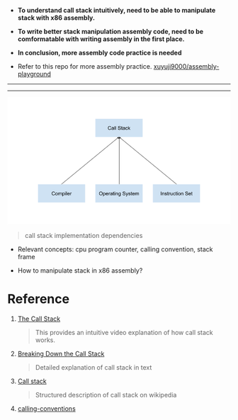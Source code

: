 - **To understand call stack intuitively, need to be able to manipulate stack with x86 assembly.**

- **To write better stack manipulation assembly code, need to be comformatable with writing assembly in the first place.**

- **In conclusion, more assembly code practice is needed**

- Refer to this repo for more assembly practice. [xuyuji9000/assembly-playground](https://github.com/xuyuji9000/assembly-playground)



--------------------------------------------

--------------------------------------------

![call-stack-implementation-dependencies](./call-stack-implementation-dependencies.png)

> call stack implementation dependencies


- Relevant concepts: cpu program counter, calling convention, stack frame

- How to manipulate stack in x86 assembly?

# Reference

1. [The Call Stack](https://www.youtube.com/watch?v=Q2sFmqvpBe0)

    > This provides an intuitive video explanation of how call stack works.

2. [Breaking Down the Call Stack](https://medium.com/@ryanfarney/breaking-down-the-call-stack-e68b5633fbad)

    > Detailed explanation of call stack in text

5. [Call stack](https://en.wikipedia.org/wiki/Call_stack)

    > Structured description of call stack on wikipedia

6. [calling-conventions](./calling-conventions.md)
